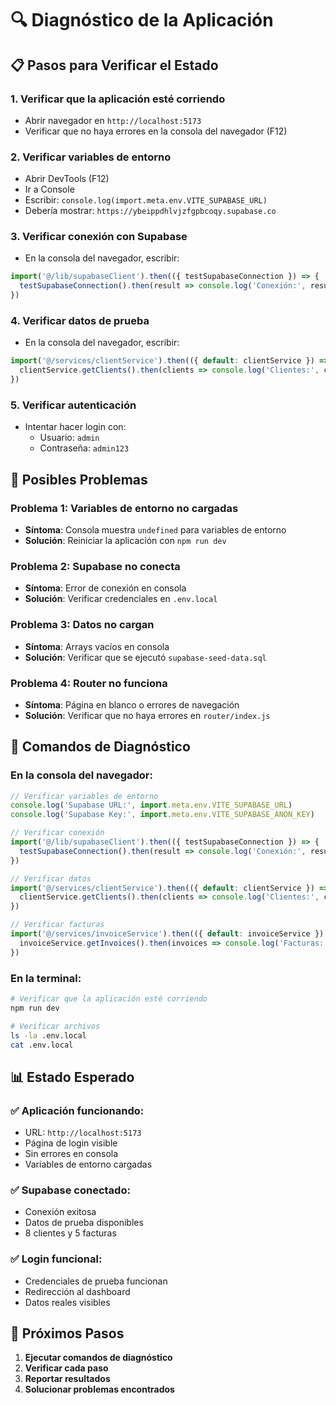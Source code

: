# 🔍 Diagnóstico de la Aplicación

## 📋 Pasos para Verificar el Estado

### 1. **Verificar que la aplicación esté corriendo**
- Abrir navegador en `http://localhost:5173`
- Verificar que no haya errores en la consola del navegador (F12)

### 2. **Verificar variables de entorno**
- Abrir DevTools (F12)
- Ir a Console
- Escribir: `console.log(import.meta.env.VITE_SUPABASE_URL)`
- Debería mostrar: `https://ybeippdhlvjzfgpbcoqy.supabase.co`

### 3. **Verificar conexión con Supabase**
- En la consola del navegador, escribir:
```javascript
import('@/lib/supabaseClient').then(({ testSupabaseConnection }) => {
  testSupabaseConnection().then(result => console.log('Conexión:', result))
})
```

### 4. **Verificar datos de prueba**
- En la consola del navegador, escribir:
```javascript
import('@/services/clientService').then(({ default: clientService }) => {
  clientService.getClients().then(clients => console.log('Clientes:', clients))
})
```

### 5. **Verificar autenticación**
- Intentar hacer login con:
  - Usuario: `admin`
  - Contraseña: `admin123`

## 🚨 Posibles Problemas

### **Problema 1: Variables de entorno no cargadas**
- **Síntoma**: Consola muestra `undefined` para variables de entorno
- **Solución**: Reiniciar la aplicación con `npm run dev`

### **Problema 2: Supabase no conecta**
- **Síntoma**: Error de conexión en consola
- **Solución**: Verificar credenciales en `.env.local`

### **Problema 3: Datos no cargan**
- **Síntoma**: Arrays vacíos en consola
- **Solución**: Verificar que se ejecutó `supabase-seed-data.sql`

### **Problema 4: Router no funciona**
- **Síntoma**: Página en blanco o errores de navegación
- **Solución**: Verificar que no haya errores en `router/index.js`

## 🔧 Comandos de Diagnóstico

### **En la consola del navegador:**
```javascript
// Verificar variables de entorno
console.log('Supabase URL:', import.meta.env.VITE_SUPABASE_URL)
console.log('Supabase Key:', import.meta.env.VITE_SUPABASE_ANON_KEY)

// Verificar conexión
import('@/lib/supabaseClient').then(({ testSupabaseConnection }) => {
  testSupabaseConnection().then(result => console.log('Conexión:', result))
})

// Verificar datos
import('@/services/clientService').then(({ default: clientService }) => {
  clientService.getClients().then(clients => console.log('Clientes:', clients))
})

// Verificar facturas
import('@/services/invoiceService').then(({ default: invoiceService }) => {
  invoiceService.getInvoices().then(invoices => console.log('Facturas:', invoices))
})
```

### **En la terminal:**
```bash
# Verificar que la aplicación esté corriendo
npm run dev

# Verificar archivos
ls -la .env.local
cat .env.local
```

## 📊 Estado Esperado

### **✅ Aplicación funcionando:**
- URL: `http://localhost:5173`
- Página de login visible
- Sin errores en consola
- Variables de entorno cargadas

### **✅ Supabase conectado:**
- Conexión exitosa
- Datos de prueba disponibles
- 8 clientes y 5 facturas

### **✅ Login funcional:**
- Credenciales de prueba funcionan
- Redirección al dashboard
- Datos reales visibles

## 🎯 Próximos Pasos

1. **Ejecutar comandos de diagnóstico**
2. **Verificar cada paso**
3. **Reportar resultados**
4. **Solucionar problemas encontrados**
